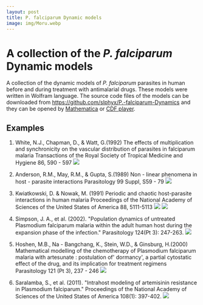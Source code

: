 ```yaml
---
layout: post
title: P. falciparum Dynamic models
image: img/Moru.webp
---
```

# A collection of the _P. falciparum_ Dynamic models

A collection of the dynamic models of _P. falciparum_ parasites in human before and during treatment with antimalarial drugs. These models were written in Wolfram language. The source code files of the models can be downloaded from <https://github.com/slphyx/P.-falciparum-Dynamics> and they can be opened by [Mathematica](http://www.wolfram.com/mathematica) or [CDF player](http://www.wolfram.com/cdf-player/).

## Examples

1. White, N.J., Chapman, D., & Watt, G.(1992) The effects of multiplication and synchronicity on the vascular distribution of parasites in falciparum malaria Transactions of the Royal Society of Tropical Medicine and Hygiene 86, 590 - 597 
![](http://www.sakngoi.com/wp-content/uploads/2017/03/NJW-data.gif)

2. Anderson, R.M., May, R.M., & Gupta, S.(1989) Non - linear phenomena in host - parasite interactions Parasitology 99 Suppl, S59 - 79 
![](http://www.sakngoi.com/wp-content/uploads/amg.gif)

3. Kwiatkowski, D. & Nowak, M. (1991) Periodic and chaotic host-parasite interactions in human malaria Proceedings of the National Academy of Sciences of the United States of America 88, 5111-5113 
![](http://www.sakngoi.com/wp-content/uploads/KDNM.gif)
![](http://www.sakngoi.com/wp-content/uploads/KDNM2.gif)

4. Simpson, J. A., et al. (2002). "Population dynamics of untreated Plasmodium falciparum malaria within the adult human host during the expansion phase of the infection." Parasitology 124(Pt 3): 247-263.
![](http://www.sakngoi.com/wp-content/uploads/julie.gif)

5. Hoshen, M.B., Na - Bangchang, K., Stein, W.D., & Ginsburg, H.(2000) Mathematical modelling of the chemotherapy of Plasmodium falciparum malaria with artesunate : postulation of' dormancy', a partial cytostatic effect of the drug, and its implication for treatment regimens Parasitology 121 (Pt 3), 237 - 246 
![](http://www.sakngoi.com/wp-content/uploads/hoshen.gif)

6. Saralamba, S., et al. (2011). "Intrahost modeling of artemisinin resistance in Plasmodium falciparum." Proceedings of the National Academy of Sciences of the United States of America 108(1): 397-402.
![](http://www.sakngoi.com/wp-content/uploads/saralamba.gif)
